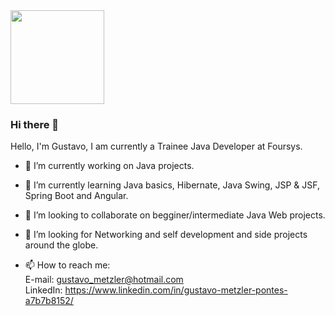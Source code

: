 <img width="150px" height="150px" src="https://avatars2.githubusercontent.com/u/46631890?s=460&u=c6f524f64140286d74cfc629297ae0168beaab4f&v=4">

### Hi there 👋
Hello, I'm Gustavo, I am currently a Trainee Java Developer at Foursys. 


- 🔭 I’m currently working on Java projects.
- 🌱 I’m currently learning Java basics, Hibernate, Java Swing, JSP & JSF, Spring Boot and Angular.
- 👯 I’m looking to collaborate on begginer/intermediate Java Web projects. 
- 🤔 I’m looking for Networking and self development and side projects around the globe.

- 📫 How to reach me: <br>
      E-mail: gustavo_metzler@hotmail.com<br>
      LinkedIn: https://www.linkedin.com/in/gustavo-metzler-pontes-a7b7b8152/

